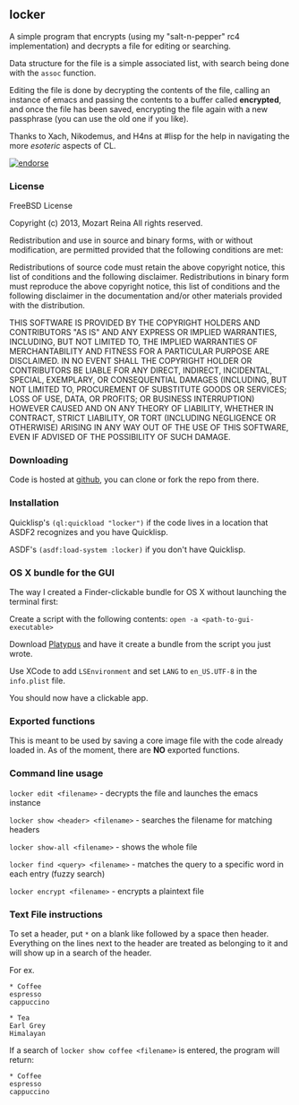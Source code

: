 ## locker

A simple program that encrypts (using my "salt-n-pepper" rc4 implementation) and decrypts a file for editing or searching. 

Data structure for the file is a simple associated list, with search being done with the `assoc` function.

Editing the file is done by decrypting the contents of the file, calling an instance of emacs and passing the contents to a buffer called **encrypted**, and once the file has been saved, encrypting the file again with a new passphrase (you can use the old one if you like).

Thanks to Xach, Nikodemus, and H4ns at #lisp for the help in
navigating the more *esoteric* aspects of CL.

[![endorse](https://api.coderwall.com/paradigmshift/endorsecount.png)](https://coderwall.com/paradigmshift)

### License

FreeBSD License

Copyright (c) 2013, Mozart Reina
All rights reserved.

Redistribution and use in source and binary forms, with or without modification, are permitted provided that the following conditions are met:

Redistributions of source code must retain the above copyright notice, this list of conditions and the following disclaimer.
Redistributions in binary form must reproduce the above copyright notice, this list of conditions and the following disclaimer in the documentation and/or other materials provided with the distribution.

THIS SOFTWARE IS PROVIDED BY THE COPYRIGHT HOLDERS AND CONTRIBUTORS "AS IS" AND ANY EXPRESS OR IMPLIED WARRANTIES, INCLUDING, BUT NOT LIMITED TO, THE IMPLIED WARRANTIES OF MERCHANTABILITY AND FITNESS FOR A PARTICULAR PURPOSE ARE DISCLAIMED. IN NO EVENT SHALL THE COPYRIGHT HOLDER OR CONTRIBUTORS BE LIABLE FOR ANY DIRECT, INDIRECT, INCIDENTAL, SPECIAL, EXEMPLARY, OR CONSEQUENTIAL DAMAGES (INCLUDING, BUT NOT LIMITED TO, PROCUREMENT OF SUBSTITUTE GOODS OR SERVICES; LOSS OF USE, DATA, OR PROFITS; OR BUSINESS INTERRUPTION) HOWEVER CAUSED AND ON ANY THEORY OF LIABILITY, WHETHER IN CONTRACT, STRICT LIABILITY, OR TORT (INCLUDING NEGLIGENCE OR OTHERWISE) ARISING IN ANY WAY OUT OF THE USE OF THIS SOFTWARE, EVEN IF ADVISED OF THE POSSIBILITY OF SUCH DAMAGE.

### Downloading

Code is hosted at [github](https://github.com/paradigmshift/locker), you can clone or fork the repo from there.

### Installation

Quicklisp's `(ql:quickload "locker")` if the code lives in a location that ASDF2 recognizes and you have Quicklisp.

ASDF's `(asdf:load-system :locker)` if you don't have Quicklisp.

### OS X bundle for the GUI

The way I created a Finder-clickable bundle for OS X without launching the terminal first:

Create a script with the following contents:
`open -a <path-to-gui-executable>`

Download [Platypus](http://sveinbjorn.org/platypus) and have it create a bundle from the script you just wrote.

Use XCode to add `LSEnvironment` and set `LANG` to `en_US.UTF-8`  in the `info.plist` file.

You should now have a clickable app.

### Exported functions

This is meant to be used by saving a core image file with the code already loaded in. As of the moment, there are **NO** exported functions.

### Command line usage

`locker edit <filename>` - decrypts the file and launches the emacs instance

`locker show <header> <filename>` - searches the filename for matching headers

`locker show-all <filename>` - shows the whole file

`locker find <query> <filename>` - matches the query to a specific word in each entry (fuzzy search)

`locker encrypt <filename>` - encrypts a plaintext file

### Text File instructions

To set a header, put `*` on a blank like followed by a space then header. Everything on the lines next to the header are treated as belonging to it and will show up in a search of the header.

For ex.

    * Coffee
    espresso
    cappuccino

    * Tea
    Earl Grey
    Himalayan

If a search of `locker show coffee <filename>` is entered, the program will return:

    * Coffee
    espresso
    cappuccino

